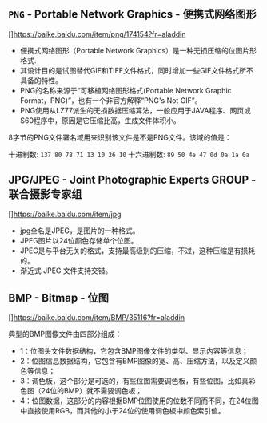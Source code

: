 ## ```PNG``` - Portable Network Graphics - 便携式网络图形

[]<https://baike.baidu.com/item/png/174154?fr=aladdin>

* 便携式网络图形（Portable Network Graphics）是一种无损压缩的位图片形格式.
* 其设计目的是试图替代GIF和TIFF文件格式，同时增加一些GIF文件格式所不具备的特性。
* PNG的名称来源于“可移植网络图形格式(Portable Network Graphic Format，PNG)”，也有一个非官方解释“PNG's Not GIF”。
* PNG使用从LZ77派生的无损数据压缩算法，一般应用于JAVA程序、网页或S60程序中，原因是它压缩比高，生成文件体积小。

8字节的PNG文件署名域用来识别该文件是不是PNG文件。该域的值是：

十进制数: ```137 80 78 71 13 10 26 10```
十六进制数: ```89 50 4e 47 0d 0a 1a 0a```

## JPG/JPEG - Joint Photographic Experts GROUP - 联合摄影专家组

[]<https://baike.baidu.com/item/jpg>

* jpg全名是JPEG，是图片的一种格式。
* JPEG图片以24位颜色存储单个位图。
* JPEG是与平台无关的格式，支持最高级别的压缩，不过，这种压缩是有损耗的。
* 渐近式 JPEG 文件支持交错。

## BMP - Bitmap - 位图

[]<https://baike.baidu.com/item/BMP/35116?fr=aladdin>

典型的BMP图像文件由四部分组成：

* 1：位图头文件数据结构，它包含BMP图像文件的类型、显示内容等信息；
* 2：位图信息数据结构，它包含有BMP图像的宽、高、压缩方法，以及定义颜色等信息；
* 3：调色板，这个部分是可选的，有些位图需要调色板，有些位图，比如真彩色图（24位的BMP）就不需要调色板；
* 4：位图数据，这部分的内容根据BMP位图使用的位数不同而不同，在24位图中直接使用RGB，而其他的小于24位的使用调色板中颜色索引值。
